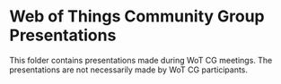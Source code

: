 # Web of Things Community Group Presentations

This folder contains presentations made during WoT CG meetings.
The presentations are not necessarily made by WoT CG participants.
